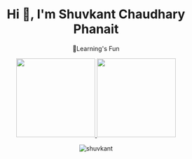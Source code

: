 <h1 align="center">Hi 👋, I'm Shuvkant Chaudhary Phanait</h1>
<p align="center">🌱Learning's Fun</p>

<!-- <img align="right" alt="Coding" width="400" src="https://repository-images.githubusercontent.com/462900780/0a10af70-6cbf-46df-9071-0ff586a3b1d6"/> -->

<p align="center">
<a href="https://github.com/shuvkant">
  <img height="180em" src="https://github-readme-stats-eight-theta.vercel.app/api?username=shuvkant&show_icons=true&theme=algolia&include_all_commits=true&count_private=true"/>
  <img height="180em" src="https://github-readme-stats-eight-theta.vercel.app/api/top-langs/?username=Shuvkant&layout=compact&langs_count=8&theme=algolia"/>
</a>
</p>

<p align="center"><img align="center" src="https://github-readme-streak-stats.herokuapp.com/?user=shuvkant&" alt="shuvkant" /></p>
